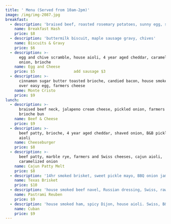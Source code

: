 ```yaml
---
title: ' Menu (Served from 10am-2pm)'
image: /img/img-2087.jpg
breakfast:
  - description: 'braised beef, roasted rosemary potatoes, sunny egg, smoked paprika aioli'
    name: Breakfast Hash
    price: $8
  - description: 'buttermilk biscuit, maple sausage gravy, chives'
    name: Biscuits & Gravy
    price: $6
  - description: >-
      egg and chive scramble, house aioli, 4 year aged cheddar, caramelized
      onion, brioche
    name: Egg and Cheese
    price: $5                 add sausage $3
  - description: >-
      cinnamon sugar butter toasted brioche, candied bacon, house smoked ham,
      over easy egg, farmers cheese
    name: Monte Cristo
    price: $9
lunch:
  - description: >-
      braised beef neck, jalapeno cream cheese, pickled onion, farmers cheese,
      brioche bun
    name: Beef & Cheese
    price: $9
  - description: >-
      beef patty, brioche, 4 year aged cheddar, shaved onion, B&B pickles, house
      aioli
    name: Cheeseburger
    price: $8
  - description: >-
      beef patty, marble rye, farmers and Swiss cheeses, cajun aioli,
      caramelized onion
    name: Cajun Patty Melt
    price: $8
  - description: '14hr smoked brisket, sweet pickle mayo, BBQ onion jam, brioche'
    name: Texas Brisket
    price: $10
  - description: 'house smoked beef navel, Russian dressing, Swiss, raw kraut, marble rye'
    name: Pastrami Reuben
    price: $9
  - description: 'house smoked ham, spicy Dijon, house aioli. Swiss, B&B Pickle, long roll'
    name: Cuban
    price: $9
---
```


